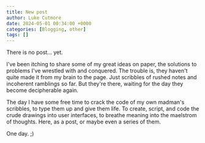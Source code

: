 ```yaml
---
title: New post
author: Luke Cutmore
date: 2024-05-01 00:34:00 +0000
categories: [Blogging, other]
tags: []
---
```

There is no post... yet.

I've been itching to share some of my great ideas on paper, the solutions to problems I've wrestled with and conquered. The trouble is, they haven't quite made it from my brain to the page. Just scribbles of rushed notes and incoherent ramblings so far. But they're there, waiting for the day they become decipherable again.

The day I have some free time to crack the code of my own madman's scribbles, to type them up and give them life. To create, script, and code the crude drawings into user interfaces, to breathe meaning into the maelstrom of thoughts. Here, as a post, or maybe even a series of them.

One day. ;)
